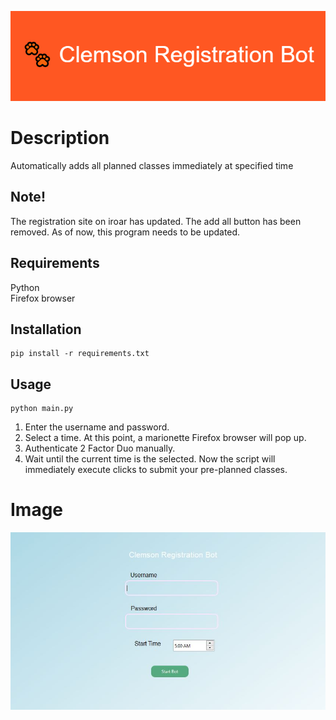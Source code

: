 ![](./images/🐾_Clemson_Registration_Bot.png)
# Description
Automatically adds all planned classes immediately at specified time

## Note!
The registration site on iroar has updated. The add all button has been removed. As of now, this program needs to be updated.

## Requirements
Python </br>
Firefox browser

## Installation
```shell
pip install -r requirements.txt
```

## Usage
```shell
python main.py
```
1. Enter the username and password.
2. Select a time.
At this point, a marionette Firefox browser will pop up.
3. Authenticate 2 Factor Duo manually.
4. Wait until the current time is the selected.
Now the script will immediately execute clicks to submit your pre-planned classes.
# Image
![](./images/ui.JPG)
